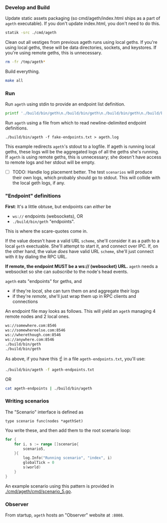 ### Develop and Build

Update static assets packaging (so cmd/ageth/index.html ships as a part of `ageth` executable).
If you don't update index.html, you don't need to do this.

```sh
statik -src ./cmd/ageth
```

Clean out all vestiges from previous ageth runs using local geths.
If you're using local geths, these will be data directories, sockets, and keystores.
If you're using remote geths, this is unnecessary.
```sh
rm -fr /tmp/ageth*
```

Build everything.
```sh
make all
```

### Run

Run `ageth` using stdin to provide an endpoint list definition.
```sh
printf './build/bin/geth\n./build/bin/geth\n./build/bin/geth\n./build/bin/geth\n./build/bin/geth\n./build/bin/geth' | ./build/bin/ageth > ageth.log
```

Run `ageth` using a file from which to read newline-delimited endpoint definitions.

```
./build/bin/ageth -f fake-endpoints.txt > ageth.log
``` 

This example redirects `ageth`'s stdout to a logfile. If ageth is running local geths, these logs
will be the aggregated logs of all the geths she's running.
If `ageth` is using remote geths, this is unnecessary; she doesn't have access to remote logs and her stdout will be empty.

- [ ] TODO: Handle log placement better. The test `scenarios` will produce their own logs, which probably should go to
stdout. This will collide with the local geth logs, if any.

### "Endpoint" definitions

__First__: It's a little obtuse, but endpoints can _either_ be
- `ws://` endpoints (websockets), OR
- `./build/bin/geth` "endpoints".

This is where the scare-quotes come in.

If the value doesn't have a valid URL `scheme`, she'll consider it as a path to a local `geth` exectuable. She'll attempt to start it, and connect over IPC.
If, on the other hand, the value _does_ have valid URL `scheme`, she'll just connect with it by dialing the RPC URL. 

__If remote, the endpoint MUST be a ws:// (websocket) URL.__ `ageth` needs a websocket so she can _subscribe_ to the node's head events.

`ageth` eats "endpoints" for geths, and

- if they're _local_, she can turn them on and aggregate their logs
- if they're _remote_, she'll just wrap them up in RPC clients and connections

An endpoint file may looks as follows. This will yield an `ageth` managing 4 remote nodes and 2 local ones.

```txt
ws://somewhere.com:8546
ws://somewhereelse.com:8546
ws://wherethough.com:8546
ws://anywhere.com:8546
./build/bin/geth
./build/bin/geth
```

As above, if you have this :point_up: in a file `ageth-endpoints.txt`, you'll use:

```sh
./build/bin/ageth -f ageth-endpoints.txt
```

OR

```sh
cat ageth-endpoints | ./build/bin/ageth
```

### Writing scenarios

The "Scenario" interface is defined as

```
type scenario func(nodes *agethSet)
```

You write these, and then add them to the root scenario loop:

```go
for {
    for i, s := range []scenario{
        scenario5,
    }{
        log.Info("Running scenario", "index", i)
        globalTick = 0
        s(world)
    }
}
```

An example scenario using this pattern is provided in [./cmd/ageth/cmd/scenario_5.go](./cmd/ageth/cmd/scenario_5.go).


### Observer

From startup, `ageth` hosts an "Observer" website at `:8008`. 
